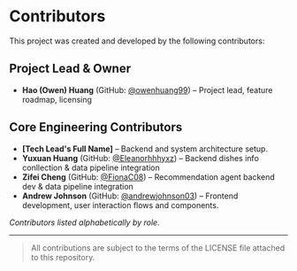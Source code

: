 # Contributors

This project was created and developed by the following contributors:

## Project Lead & Owner
- **Hao (Owen) Huang** (GitHub: [@owenhuang99](https://github.com/owenhuang99)) – Project lead, feature roadmap, licensing

## Core Engineering Contributors
- **[Tech Lead's Full Name]** – Backend and system architecture setup.
- **Yuxuan Huang** (GitHub: [@Eleanorhhhyxz](https://github.com/Eleanorhhhyxz)) – Backend dishes info conllection & data pipeline integration 
- **Zifei Cheng** (GitHub: [@FionaC08](https://github.com/FionaC08)) – Recommendation agent backend dev & data pipeline integration 
- **Andrew Johnson** (GitHub: [@andrewjohnson03](https://github.com/andrewjohnson038)) – Frontend development, user interaction flows and components.

_Contributors listed alphabetically by role._

---

> All contributions are subject to the terms of the LICENSE file attached to this repository.
